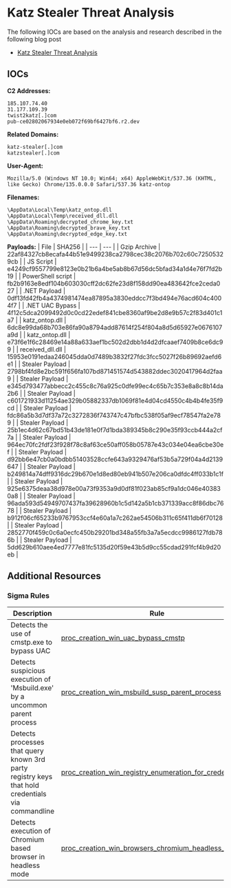 # Katz Stealer Threat Analysis

The following IOCs are based on the analysis and research described in the following blog post

- [Katz Stealer Threat Analysis](https://www.nextron-systems.com/2025/05/23/katz-stealer-threat-analysis/)
## IOCs


**C2 Addresses:**
```
185.107.74.40
31.177.109.39
twist2katz[.]com
pub-ce02802067934e0eb072f69bf6427bf6.r2.dev
```

**Related Domains:**
```
katz-stealer[.]com
katzstealer[.]com
```

**User-Agent:**
```
Mozilla/5.0 (Windows NT 10.0; Win64; x64) AppleWebKit/537.36 (KHTML, like Gecko) Chrome/135.0.0.0 Safari/537.36 katz-ontop
```

**Filenames:**
```
\AppData\Local\Temp\katz_ontop.dll
\AppData\Local\Temp\received_dll.dll
\AppData\Roaming\decrypted_chrome_key.txt
\AppData\Roaming\decrypted_brave_key.txt
\AppData\Roaming\decrypted_edge_key.txt
```

**Payloads:**
| File | SHA256 |
| --- | --- |
| Gzip Archive | 22af84327cb8ecafa44b51e9499238ca2798cec38c2076b702c60c72505329cb |
| JS Script | e4249cf9557799e8123e0b21b6a4be5ab8b67d56dc5bfad34a1d4e76f7fd2b19 |
| PowerShell script | fb2b9163e8edf104b603030cff2dc62fe23d8f158dd90ea483642fce2ceda027 |
| .NET Payload | 0df13fd42fb4a4374981474ea87895a3830eddcc7f3bd494e76acd604c4004f7 |
| .NET UAC Bypass | 4f12c5dca2099492d0c0cd22edef841cbe8360af9be2d8e9b57c2f83d401c1a7 |
| katz_ontop.dll | 6dc8e99da68b703e86fa90a8794add87614f254f804a8d5d65927e0676107a9d |
| katz_ontop.dll | e73f6e1f6c28469e14a88a633aef1bc502d2dbb1d4d2dfcaaef7409b8ce6dc99 |
| received_dll.dll | 15953e0191edaa246045dda0d7489b3832f27fdc3fcc5027f26b89692aefd6e1 |
| Stealer Payload | 2798bf4fd8e2bc591f656fa107bd871451574d543882ddec3020417964d2faa9 |
| Stealer Payload | e345d793477abbecc2c455c8c76a925c0dfe99ec4c65b7c353e8a8c8b14da2b6 |
| Stealer Payload | c601721933d11254ae329b05882337db1069f81e4d04cd4550c4b4b4fe35f9cd |
| Stealer Payload | fdc86a5b3d7df37a72c3272836f743747c47bfbc538f05af9ecf78547fa2e789 |
| Stealer Payload | 25b1ec4d62c67bd51b43de181e0f7d1bda389345b8c290e35f93ccb444a2cf7a |
| Stealer Payload | 964ec70fc2fdf23f928f78c8af63ce50aff058b05787e43c034e04ea6cbe30ef |
| Stealer Payload | d92bb6e47cb0a0bdbb51403528ccfe643a9329476af53b5a729f04a4d2139647 |
| Stealer Payload | b249814a74dff9316dc29b670e1d8ed80eb941b507e206ca0dfdc4ff033b1c1f |
| Stealer Payload | 925e6375deaa38d978e00a73f9353a9d0df81f023ab85cf9a1dc046e403830a8 |
| Stealer Payload | 96ada593d54949707437fa39628960b1c5d142a5b1cb371339acc8f86dbc7678 |
| Stealer Payload | b912f06cf65233b9767953ccf4e60a1a7c262ae54506b311c65f411db6f70128 |
| Stealer Payload | 2852770f459c0c6a0ecfc450b29201bd348a55fb3a7a5ecdcc9986127fdb786b |
| Stealer Payload | 5dd629b610aee4ed7777e81fc5135d20f59e43b5d9cc55cdad291fcf4b9d20eb |

## Additional Resources

### Sigma Rules

| Description| Rule |
|---|---|
| Detects the use of cmstp.exe to bypass UAC | [proc_creation_win_uac_bypass_cmstp](https:////github.com/SigmaHQ/sigma/blob/master/rules/windows/process_creation/proc_creation_win_uac_bypass_cmstp.yml) |
| Detects suspicious execution of 'Msbuild.exe' by a uncommon parent process | [proc_creation_win_msbuild_susp_parent_process](https://github.com/SigmaHQ/sigma/blob/master/rules/windows/process_creation/proc_creation_win_msbuild_susp_parent_process.yml) |
| Detects processes that query known 3rd party registry keys that hold credentials via commandline | [proc_creation_win_registry_enumeration_for_credentials_cli](https://github.com/SigmaHQ/sigma/blob/master/rules/windows/process_creation/proc_creation_win_registry_enumeration_for_credentials_cli.yml) |
| Detects execution of Chromium based browser in headless mode | [proc_creation_win_browsers_chromium_headless_exec](https://github.com/SigmaHQ/sigma/blob/master/rules/windows/process_creation/proc_creation_win_browsers_chromium_headless_exec.yml)|
